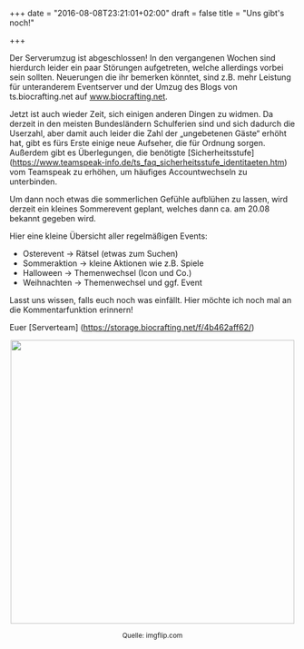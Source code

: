 +++
date = "2016-08-08T23:21:01+02:00"
draft = false
title = "Uns gibt's noch!"

+++

Der Serverumzug ist abgeschlossen!  In den vergangenen Wochen sind hierdurch leider ein paar Störungen aufgetreten, welche allerdings vorbei sein sollten. Neuerungen die ihr bemerken könntet, sind z.B. mehr Leistung für unteranderem Eventserver und der Umzug des Blogs von ts.biocrafting.net auf www.biocrafting.net.

Jetzt ist auch wieder Zeit, sich einigen anderen Dingen zu widmen. Da derzeit in den meisten Bundesländern Schulferien sind und sich dadurch die Userzahl, aber damit auch leider die Zahl der „ungebetenen Gäste“ erhöht hat, gibt es fürs Erste einige neue Aufseher, die für Ordnung sorgen.
Außerdem gibt es Überlegungen, die benötigte [Sicherheitsstufe] (https://www.teamspeak-info.de/ts_faq_sicherheitsstufe_identitaeten.htm) vom Teamspeak zu erhöhen, um häufiges Accountwechseln zu unterbinden. 

Um dann noch etwas die sommerlichen Gefühle aufblühen zu lassen, wird derzeit ein kleines Sommerevent geplant, welches dann ca. am 20.08 bekannt gegeben wird.

Hier eine kleine Übersicht aller regelmäßigen Events: 

* Osterevent -> Rätsel (etwas zum Suchen)
* Sommeraktion -> kleine Aktionen wie z.B. Spiele
* Halloween -> Themenwechsel (Icon und Co.)
* Weihnachten -> Themenwechsel und ggf. Event


Lasst uns wissen, falls euch noch was einfällt. Hier möchte ich noch mal an die Kommentarfunktion erinnern!

Euer [Serverteam] (https://storage.biocrafting.net/f/4b462aff62/)


<div style="text-align:center">
<img width="500" "height="500" src="https://i.imgflip.com/hxidc.jpg"></img>
<p><small>Quelle: imgflip.com</small></p>
</div>

